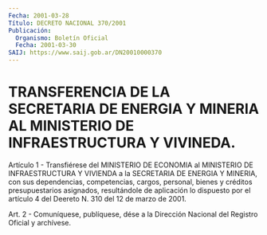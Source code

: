 ```yaml
---
Fecha: 2001-03-28
Título: DECRETO NACIONAL 370/2001
Publicación:
  Organismo: Boletín Oficial
  Fecha: 2001-03-30
SAIJ: https://www.saij.gob.ar/DN20010000370
---
```

# TRANSFERENCIA DE LA SECRETARIA DE ENERGIA Y MINERIA AL MINISTERIO DE INFRAESTRUCTURA Y VIVINEDA.

<a id="1"></a>
Artículo 1 - Transfiérese del MINISTERIO DE ECONOMIA al MINISTERIO DE INFRAESTRUCTURA  Y  VIVIENDA  a  la  SECRETARIA  DE  ENERGIA Y MINERIA,  con  sus  dependencias,  competencias, cargos, personal, bienes  y  créditos  presupuestarios  asignados,  resultándole  de aplicación lo dispuesto por el artículo  4 del Deereto N. 310 del 12 de marzo de 2001.

<a id="2"></a>
Art.  2 - Comuníquese, publíquese, dése a la Dirección Nacional del Registro Oficial y archívese.